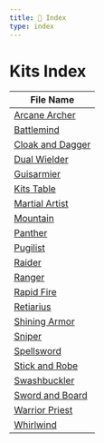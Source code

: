 ```yaml
---
title: 📑 Index
type: index
---
```


# Kits Index

| File Name                                   |
| ------------------------------------------- |
| [Arcane Archer](../Arcane%20Archer)         |
| [Battlemind](../Battlemind)                 |
| [Cloak and Dagger](../Cloak%20and%20Dagger) |
| [Dual Wielder](../Dual%20Wielder)           |
| [Guisarmier](../Guisarmier)                 |
| [Kits Table](../Kits%20Table)               |
| [Martial Artist](../Martial%20Artist)       |
| [Mountain](../Mountain)                     |
| [Panther](../Panther)                       |
| [Pugilist](../Pugilist)                     |
| [Raider](../Raider)                         |
| [Ranger](../Ranger)                         |
| [Rapid Fire](../Rapid%20Fire)               |
| [Retiarius](../Retiarius)                   |
| [Shining Armor](../Shining%20Armor)         |
| [Sniper](../Sniper)                         |
| [Spellsword](../Spellsword)                 |
| [Stick and Robe](../Stick%20and%20Robe)     |
| [Swashbuckler](../Swashbuckler)             |
| [Sword and Board](../Sword%20and%20Board)   |
| [Warrior Priest](../Warrior%20Priest)       |
| [Whirlwind](../Whirlwind)                   |
